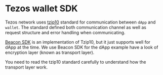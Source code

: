 # Tezos wallet SDK

Tezos network uses [tzip10](https://gitlab.com/tezos/tzip/-/blob/master/proposals/tzip-10/tzip-10.md) standard for communication between `dApp` and `wallet`. The standard defined both communication channel as well as request structure and error handling when communicating.

[Beacon SDK](https://github.com/airgap-it/beacon-sdk) is an implementation of Tzip10, but it just supports well for dApp at the time. We use Beacon SDK for the dApp example have a look of encryption layer (known as transport layer).

You need to read the tzip10 standard carefully to understand how the transport layer work.
